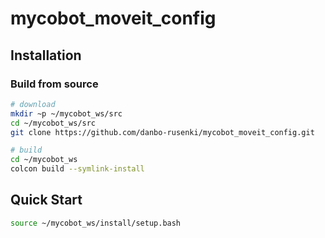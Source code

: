 # mycobot_moveit_config

## Installation

### Build from source



```sh
# download
mkdir ~p ~/mycobot_ws/src
cd ~/mycobot_ws/src
git clone https://github.com/danbo-rusenki/mycobot_moveit_config.git

# build
cd ~/mycobot_ws
colcon build --symlink-install

```

## Quick Start
```sh
source ~/mycobot_ws/install/setup.bash

```

